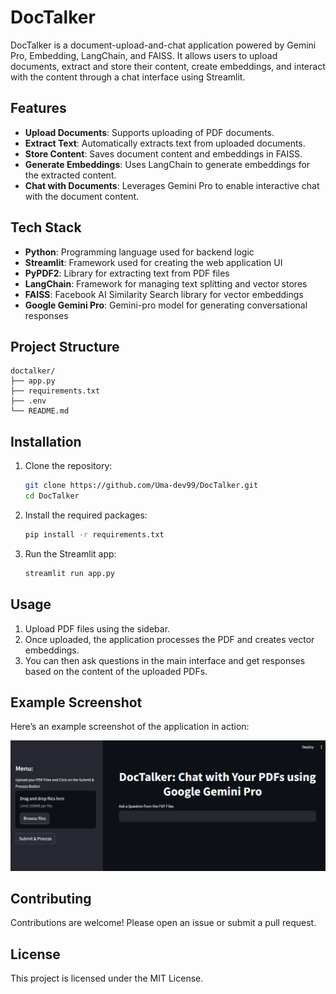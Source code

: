 # DocTalker

DocTalker is a document-upload-and-chat application powered by Gemini Pro, Embedding, LangChain, and FAISS. It allows users to upload documents, extract and store their content, create embeddings, and interact with the content through a chat interface using Streamlit.

## Features

- **Upload Documents**: Supports uploading of PDF documents.
- **Extract Text**: Automatically extracts text from uploaded documents.
- **Store Content**: Saves document content and embeddings in FAISS.
- **Generate Embeddings**: Uses LangChain to generate embeddings for the extracted content.
- **Chat with Documents**: Leverages Gemini Pro to enable interactive chat with the document content.

## Tech Stack

- **Python**: Programming language used for backend logic
- **Streamlit**: Framework used for creating the web application UI
- **PyPDF2**: Library for extracting text from PDF files
- **LangChain**: Framework for managing text splitting and vector stores
- **FAISS**: Facebook AI Similarity Search library for vector embeddings
- **Google Gemini Pro**: Gemini-pro model for generating conversational responses


## Project Structure

```plaintext
doctalker/
├── app.py
├── requirements.txt
├── .env
└── README.md
```
## Installation

1. Clone the repository:
    ```sh
    git clone https://github.com/Uma-dev99/DocTalker.git
    cd DocTalker
    ```

2. Install the required packages:
    ```sh
    pip install -r requirements.txt
    ```

3. Run the Streamlit app:
    ```sh
    streamlit run app.py
    ```


## Usage

1. Upload PDF files using the sidebar.
2. Once uploaded, the application processes the PDF and creates vector embeddings.
3. You can then ask questions in the main interface and get responses based on the content of the uploaded PDFs.

## Example Screenshot

Here’s an example screenshot of the application in action:

![Example Screenshot](Images/results.png)



## Contributing

Contributions are welcome! Please open an issue or submit a pull request.

## License

This project is licensed under the MIT License.

